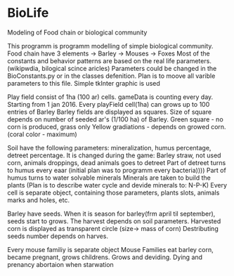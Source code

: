 # BioLife
Modeling of Food chain or biological community

This programm is programm modelling of simple biological community.
Food chain have 3 elements -> Barley -> Mouses -> Foxes
Most of the constants and behavior patterns are based on the real life parameters. (wikipwdia, bilogical scince aricles)
Parameters could be changed in the BioConstants.py or in the classes defenition. Plan is to moove all varible parameters to this file.
Simple tkInter graphic is used

Play field consist of 1ha (100 ar) cells.
gameData is counting every day. Starting from 1 jan 2016.
Every playField cell(1ha) can grows up to 100 entries of Barley
Barley fields are displayed as squares. Size of square depends on number of seeded ar's (1/100 ha) of Barley.
Green square - no corn is produced, grass only
Yellow gradiations - depends on growed corn. (coral color - maximum)

Soil have the following parameters: mineralization, humus percentage, detreet percentage.
It is changed during the game: Barley straw, not used corn, animals droppings, dead animals goes to detreet
Part of detreet turns to humus every eaar (initial plan was to programm every bacteria))))
Part of humus turns to water solvable minerals
Minerals are taken to build the plants (Plan is to describe water cycle and devide minerals to: N-P-K)
Every cell is separate object, containing those parameters, plants slots, animals marks and holes, etc.

Barley have seeds. When it is season for barley(frm april til september), seeds start to grows.
The harvest depends on soil parameters. 
Harvested corn is displayed as transparent circle (size-> mass of corn)
Destributing seeds number depends on harves.

Every mouse familiy is separate object
Mouse Families eat barley corn, became pregnant, grows childrens. Grows and deviding. Dying and prenancy abortaion when starwation

